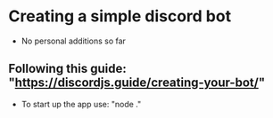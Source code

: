 # Creating a simple discord bot
- No personal additions so far

## Following this guide: "https://discordjs.guide/creating-your-bot/"
- To start up the app use: "node ."